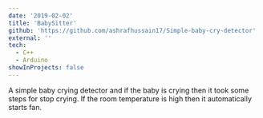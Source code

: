 ```yaml
---
date: '2019-02-02'
title: 'BabySitter'
github: 'https://github.com/ashrafhussain17/Simple-baby-cry-detector'
external: ''
tech:
  - C++
  - Arduino
showInProjects: false
---
```


A simple baby crying detector and if the baby is crying then it took some steps for stop crying. If the room temperature is high then it automatically starts fan.
